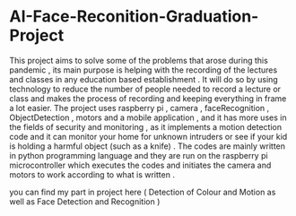 # AI-Face-Reconition-Graduation-Project

This project aims to solve some of the problems that arose
during this pandemic , its main purpose is helping with the
recording of the lectures and classes in any education based
establishment . It will do so by using technology to reduce the
number of people needed to record a lecture or class and makes
the process of recording and keeping everything in frame a lot
easier. The project uses raspberry pi , camera , faceRecognition
, ObjectDetection , motors and a mobile application , and it has
more uses in the fields of security and monitoring , as it
implements a motion detection code and it can monitor your
home for unknown intruders or see if your kid is holding a
harmful object (such as a knife) . The codes are mainly written
in python programming language and they are run on the
raspberry pi microcontroller which executes the codes and
initiates the camera and motors to work according to what is
written .

you can find my part in project here ( Detection of Colour and Motion as well as Face Detection and Recognition )
